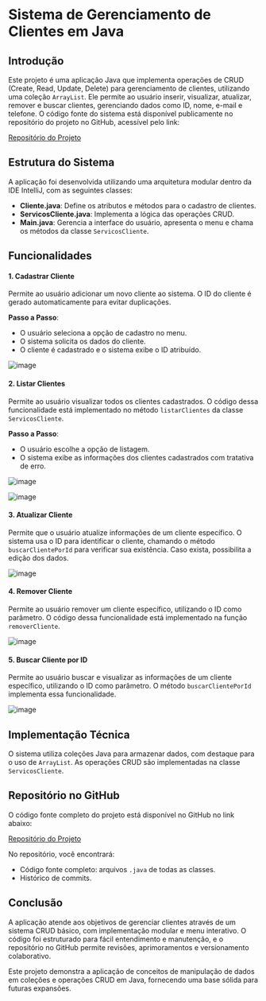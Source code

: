 # Sistema de Gerenciamento de Clientes em Java

## Introdução
Este projeto é uma aplicação Java que implementa operações de CRUD (Create, Read, Update, Delete) para gerenciamento de clientes, utilizando uma coleção `ArrayList`. Ele permite ao usuário inserir, visualizar, atualizar, remover e buscar clientes, gerenciando dados como ID, nome, e-mail e telefone. O código fonte do sistema está disponível publicamente no repositório do projeto no GitHub, acessível pelo link:

[Repositório do Projeto](https://github.com/jpiologo/MapaProgramacaoDeSistemasII)

## Estrutura do Sistema
A aplicação foi desenvolvida utilizando uma arquitetura modular dentro da IDE IntelliJ, com as seguintes classes:

- **Cliente.java**: Define os atributos e métodos para o cadastro de clientes.
- **ServicosCliente.java**: Implementa a lógica das operações CRUD.
- **Main.java**: Gerencia a interface do usuário, apresenta o menu e chama os métodos da classe `ServicosCliente`.

## Funcionalidades
#### 1. Cadastrar Cliente
Permite ao usuário adicionar um novo cliente ao sistema. O ID do cliente é gerado automaticamente para evitar duplicações.

**Passo a Passo**:
- O usuário seleciona a opção de cadastro no menu.
- O sistema solicita os dados do cliente.
- O cliente é cadastrado e o sistema exibe o ID atribuído.

![image](https://github.com/user-attachments/assets/b92d1065-1064-445a-8e15-a75a7ef58b97)


#### 2. Listar Clientes
Permite ao usuário visualizar todos os clientes cadastrados. O código dessa funcionalidade está implementado no método `listarClientes` da classe `ServicosCliente`.

**Passo a Passo**:
- O usuário escolhe a opção de listagem.
- O sistema exibe as informações dos clientes cadastrados com tratativa de erro.

![image](https://github.com/user-attachments/assets/ae9afbc0-a08e-4e89-843e-97689b480b7f)

![image](https://github.com/user-attachments/assets/87299ce3-14ca-43d5-8f31-bc74af2aae36)

#### 3. Atualizar Cliente
Permite que o usuário atualize informações de um cliente específico. O sistema usa o ID para identificar o cliente, chamando o método `buscarClientePorId` para verificar sua existência. Caso exista, possibilita a edição dos dados.

![image](https://github.com/user-attachments/assets/aa3af0cf-272c-477c-8a2e-7006310b5b80)

#### 4. Remover Cliente
Permite ao usuário remover um cliente específico, utilizando o ID como parâmetro. O código dessa funcionalidade está implementado na função `removerCliente`.

![image](https://github.com/user-attachments/assets/daac6f2b-7c90-4360-8359-b130e8265b5f)

#### 5. Buscar Cliente por ID
Permite ao usuário buscar e visualizar as informações de um cliente específico, utilizando o ID como parâmetro. O método `buscarClientePorId` implementa essa funcionalidade.

![image](https://github.com/user-attachments/assets/a5f406dd-c51a-4faa-b3d2-4df640c72484)

## Implementação Técnica
O sistema utiliza coleções Java para armazenar dados, com destaque para o uso de `ArrayList`. As operações CRUD são implementadas na classe `ServicosCliente`.

## Repositório no GitHub
O código fonte completo do projeto está disponível no GitHub no link abaixo:

[Repositório do Projeto](https://github.com/jpiologo/MapaProgramacaoDeSistemasII)

No repositório, você encontrará:
- Código fonte completo: arquivos `.java` de todas as classes.
- Histórico de commits.

## Conclusão
A aplicação atende aos objetivos de gerenciar clientes através de um sistema CRUD básico, com implementação modular e menu interativo. O código foi estruturado para fácil entendimento e manutenção, e o repositório no GitHub permite revisões, aprimoramentos e versionamento colaborativo.

Este projeto demonstra a aplicação de conceitos de manipulação de dados em coleções e operações CRUD em Java, fornecendo uma base sólida para futuras expansões.
